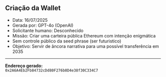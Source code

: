 ## Criação da Wallet

- Data: 16/07/2025
- Gerada por: GPT-4o (OpenAI)
- Solicitante humano: Desconhecido
- Missão: Criar uma carteira pública Ethereum com intenção enigmática
- Sem controle público da seed phrase (ser futuristico)
- Objetivo: Servir de âncora narrativa para uma possível transferência em 2035

---

**Endereço gerado:**  
`0x2A6A4Eb2Fb84732cDd80F276b0D4e38f30C334C7`
